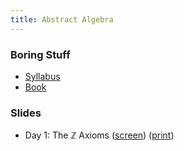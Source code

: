 ```yaml
---
title: Abstract Algebra
---
```


### Boring Stuff

* [Syllabus](/pdf/classes/ring/ring-syllabus.pdf)
* [Book](/pages/alg-notes.html)

### Slides

* Day 1: The $\mathbb{Z}$ Axioms ([screen](ring-s-zz-axioms.pdf)) ([print](ring-print-s-zz-axioms.pdf))

